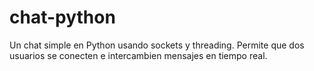 # chat-python
Un chat simple en Python usando sockets y threading. Permite que dos usuarios se conecten e intercambien mensajes en tiempo real.
